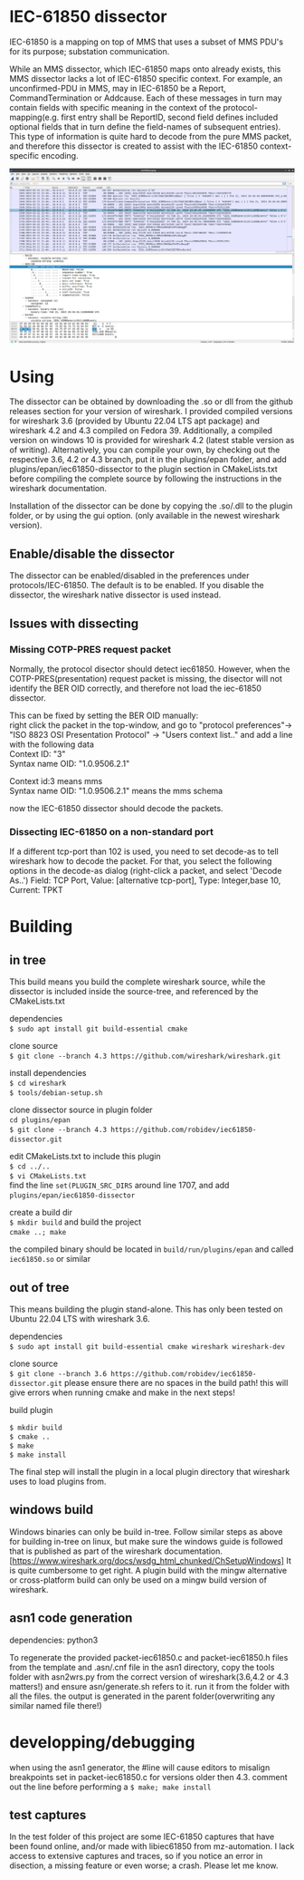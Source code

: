 # IEC-61850 dissector

IEC-61850 is a mapping on top of MMS that uses a subset of MMS PDU's for its purpose; substation communication.  

While an MMS dissector, which IEC-61850 maps onto already exists, this MMS dissector lacks a lot of IEC-61850  specific context. For example, an unconfirmed-PDU in MMS, may in IEC-61850 be a Report, CommandTermination or Addcause. Each of these messages in turn may contain fields with specific meaning in the context of the protocol-mapping(e.g. first entry shall be ReportID, second field defines included optional fields that in turn define the field-names of subsequent entries). This type of information is quite hard to decode from the pure MMS packet, and therefore this dissector is created to assist with the IEC-61850 context-specific encoding.  

![picture of iec61850-dissector in action](iec61850-dissector.png)  

# Using

The dissector can be obtained by downloading the .so or dll from the github releases section for your version of wireshark. I provided compiled versions for wireshark 3.6 (provided by Ubuntu 22.04 LTS apt package) and wireshark 4.2 and 4.3 compiled on Fedora 39. Additionally, a compiled version on windows 10 is provided for wireshark 4.2 (latest stable version as of writing). Alternatively, you can compile your own, by checking out the respective 3.6, 4.2 or 4.3 branch, put it in the plugins/epan folder, and add plugins/epan/iec61850-dissector to the plugin section in CMakeLists.txt before compiling the complete source by following the instructions in the wireshark documentation.  

Installation of the dissector can be done by copying the .so/.dll to the plugin folder, or by using the gui option. (only available in the newest wireshark version).  

## Enable/disable the dissector

The dissector can be enabled/disabled in the preferences under protocols/IEC-61850. The default is to be enabled. If you disable the dissector, the wireshark native dissector is used instead.


## Issues with dissecting

### Missing COTP-PRES request packet

Normally, the protocol disector should detect iec61850. However, when the COTP-PRES(presentation) request packet is missing, the disector will not identify the BER OID correctly, and therefore not load the iec-61850 dissector.  

This can be fixed by setting the BER OID manually:  
right click the packet in the top-window, and go to "protocol preferences"-> "ISO 8823 OSI Presentation Protocol" -> "Users context list.." and add a line with the following data  
Context ID: "3"  
Syntax name OID: "1.0.9506.2.1"  

Context id:3 means mms  
Syntax name OID: "1.0.9506.2.1" means the mms schema  

now the IEC-61850 dissector should decode the packets.  

### Dissecting IEC-61850 on a non-standard port

If a different tcp-port than 102 is used, you need to set decode-as to tell wireshark how to decode the packet. 
For that, you select the following options in the decode-as dialog (right-click a packet, and select 'Decode As..')
Field: TCP Port, Value: [alternative tcp-port], Type: Integer,base 10, Current: TPKT


# Building

## in tree

This build means you build the complete wireshark source, while the dissector is included inside the source-tree, and referenced by the CMakeLists.txt  

dependencies  
`$ sudo apt install git build-essential cmake` 

clone source  
`$ git clone --branch 4.3 https://github.com/wireshark/wireshark.git`

install dependencies  
`$ cd wireshark`  
`$ tools/debian-setup.sh` 

clone dissector source in plugin folder  
`cd plugins/epan`  
`$ git clone --branch 4.3 https://github.com/robidev/iec61850-dissector.git`

edit CMakeLists.txt to include this plugin  
`$ cd ../..`  
`$ vi CMakeLists.txt`  
find the line `set(PLUGIN_SRC_DIRS` around line 1707, and add `plugins/epan/iec61850-dissector`  

create a build dir  
`$ mkdir build`
and build the project  
`cmake ..; make`

the compiled binary should be located in `build/run/plugins/epan` and called `iec61850.so` or similar  

## out of tree

This means building the plugin stand-alone. This has only been tested on Ubuntu 22.04 LTS with wireshark 3.6.  

dependencies  
`$ sudo apt install git build-essential cmake wireshark wireshark-dev` 

clone source  
`$ git clone --branch 3.6 https://github.com/robidev/iec61850-dissector.git`
please ensure there are no spaces in the build path! this will give errors when running cmake and make in the next steps!  

build plugin  
```
$ mkdir build
$ cmake ..
$ make
$ make install
```
The final step will install the plugin in a local plugin directory that wireshark uses to load plugins from.

## windows build

Windows binaries can only be build in-tree. Follow similar steps as above for building in-tree on linux, but make sure the windows guide is followed that is published as part of the wireshark documentation. [https://www.wireshark.org/docs/wsdg_html_chunked/ChSetupWindows] It is quite cumbersome to get right. A plugin build with the mingw alternative or cross-platform build can only be used on a mingw build version of wireshark.

## asn1 code generation
dependencies: python3  

To regenerate the provided packet-iec61850.c and packet-iec61850.h files from the template and .asn/.cnf file in the asn1 directory, copy the tools folder with asn2wrs.py from the correct version of wireshark(3.6,4.2 or 4.3 matters!) and ensure asn/generate.sh refers to it. run it from the folder with all the files. the output is generated in the parent folder(overwriting any similar named file there!)  


# developping/debugging
when using the asn1 generator, the #line will cause editors to misalign breakpoints set in packet-iec61850.c for versions older then 4.3. comment out the line before performing a `$ make; make install`  

## test captures

In the test folder of this project are some IEC-61850 captures that have been found online, and/or made with libiec61850 from mz-automation. I lack access to extensive captures and traces, so if you notice an error in disection, a missing feature or even worse; a crash. Please let me know.

